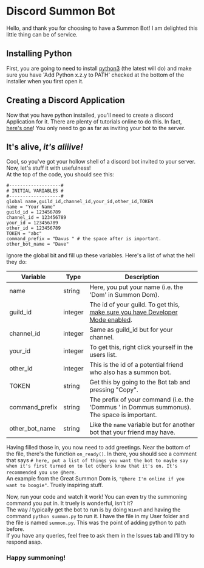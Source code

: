 # Discord Summon Bot

Hello, and thank you for choosing to have a Summon Bot! I am delighted this little thing can be of service.

## Installing Python
First, you are going to need to install [python3](https://www.python.org/downloads/) (the latest will do) and make sure you have 'Add Python x.z.y to PATH' checked at the bottom of the installer when you first open it.

## Creating a Discord Application
Now that you have python installed, you'll need to create a discord Application for it. There are plenty of tutorials online to do this. In fact, [here's one](https://www.freecodecamp.org/news/create-a-discord-bot-with-python/)! You only need to go as far as inviting your bot to the server.

## It's alive, *it's aliiive!*
Cool, so you've got your hollow shell of a discord bot invited to your server. Now, let's stuff it with usefulness!  
At the top of the code, you should see this:
```
#-------------------#
# INITIAL VARIABLES #
#-------------------#
global name,guild_id,channel_id,your_id,other_id,TOKEN
name = "Your Name"
guild_id = 123456789
channel_id = 123456789
your_id = 123456789
other_id = 123456789
TOKEN = "abc"
command_prefix = "Davus " # the space after is important. 
other_bot_name = "Dave"
```

Ignore the global bit and fill up these variables. Here's a list of what the hell they do:

| Variable | Type | Description |
| ----------- | ----------- | ----------- |
| name | string | Here, you put your name (i.e. the 'Dom' in Summon Dom). |
| guild_id | integer | The id of your guild. To get this, [make sure you have Developer Mode enabled](https://support.discord.com/hc/en-us/articles/206346498-Where-can-I-find-my-User-Server-Message-ID-). |
| channel_id | integer | Same as guild_id but for your channel. |
| your_id | integer | To get this, right click yourself in the users list. |
| other_id | integer | This is the id of a potential friend who also has a summon bot. |
| TOKEN | string | Get this by going to the Bot tab and pressing "Copy". |
| command_prefix | string | The prefix of your command (i.e. the 'Dommus ' in Dommus summonus). The space is important. |
| other_bot_name | string | Like the `name` variable but for another bot that your friend may have. |


Having filled those in, you now need to add greetings. Near the bottom of the file, there's the function `on_ready()`. In there, you should see a comment that says `# here, put a list of things you want the bot to maybe say when it's first turned on to let others know that it's on. It's recommended you use @here`.  
An example from the Great Summon Dom is, `"@here I'm online if you want to boogie"`. Truely inspiring stuff.  
  
Now, run your code and watch it work! You can even try the summoning command you put in. It truely is wonderful, isn't it?  
The way *I* typically get the bot to run is by doing `Win+R` and having the command `python summon.py` to run it. I have the file in my User folder and the file is named `summon.py`. This was the point of adding python to path before.  
If you have any queries, feel free to ask them in the Issues tab and I'll try to respond asap.  
### Happy summoning!
